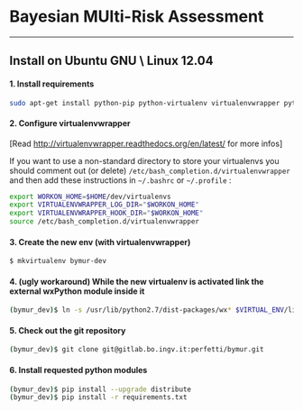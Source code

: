 # Bayesian MUlti-Risk Assessment

---

## Install on Ubuntu GNU \\ Linux 12.04   


#### 1. Install requirements
```sh
sudo apt-get install python-pip python-virtualenv virtualenvwrapper python-wxgtk2.8 build-essentials libpng-dev libmysqlclient-dev
```

#### 2. Configure virtualenvwrapper

 [Read http://virtualenvwrapper.readthedocs.org/en/latest/ for more infos] 
 
 If you want to use a non-standard directory to store your virtualenvs
 you should comment out (or delete) `/etc/bash_completion.d/virtualenvwrapper`
 and then add these instructions in `~/.bashrc` or `~/.profile` :

 ```sh
export WORKON_HOME=$HOME/dev/virtualenvs
export VIRTUALENVWRAPPER_LOG_DIR="$WORKON_HOME"
export VIRTUALENVWRAPPER_HOOK_DIR="$WORKON_HOME"
source /etc/bash_completion.d/virtualenvwrapper
```

#### 3. Create the new env (with virtualenvwrapper)
 ```sh
 $ mkvirtualenv bymur-dev
 ```

#### 4. (ugly workaround) While the new virtualenv is activated link the external wxPython module inside it
 ```sh
 (bymur_dev)$ ln -s /usr/lib/python2.7/dist-packages/wx* $VIRTUAL_ENV/lib/python2.7/site-packages/
 ```

#### 5. Check out the git repository
 ```sh
 (bymur_dev)$ git clone git@gitlab.bo.ingv.it:perfetti/bymur.git
 ```

#### 6. Install requested python modules
 ```sh
 (bymur_dev)$ pip install --upgrade distribute
 (bymur_dev)$ pip install -r requirements.txt
 ```
